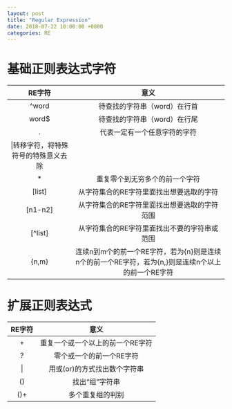 ```yaml
---
layout: post
title: "Regular Expression"
date: 2018-07-22 10:00:00 +0800
categories: RE
---
```

# 基础正则表达式字符

|RE字符|意义|
|:-:|:-:|
|^word|待查找的字符串（word）在行首|
|word$|待查找的字符串（word）在行尾|
|.|代表一定有一个任意字符的字符|
|\|转移字符，将特殊符号的特殊意义去除|
|*|重复零个到无穷多个的前一个字符|
|[list]|从字符集合的RE字符里面找出想要选取的字符|
|[n1-n2]|从字符集合的RE字符里面找出想要选取的字符范围|
|[^list]|从字符集合的RE字符里面找出不要的字符串或范围|
|\{n,m\}|连续n到m个的前一个RE字符，若为\{n\}则是连续n个的前一个RE字符，若为\{n,\}则是连续n个以上的前一个RE字符|

# 扩展正则表达式

|RE字符|意义|
|:-:|:-:|
|+|重复一个或一个以上的前一个RE字符|
|?|零个或一个的前一个RE字符|
|&#124;|用或(or)的方式找出数个字符串|
|()|找出“组”字符串|
|()+|多个重复组的判别|


